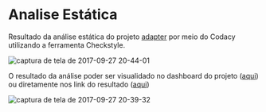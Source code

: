 # Analise Estática

Resultado da análise estática do projeto [adapter](https://github.com/kyriosdata/adapter) por meio do Codacy utilizando a ferramenta Checkstyle.

![captura de tela de 2017-09-27 20-44-01](https://user-images.githubusercontent.com/14007153/30943009-9d545df0-a3c4-11e7-9603-e44d53182590.png)

O resultado da análise poder ser visualidado no dashboard do projeto ([aqui](https://www.codacy.com/app/matheuspiment/adapter/dashboard)) ou diretamente nos link do resultado ([aqui](https://www.codacy.com/app/matheuspiment/adapter/issues?bid=5437974&filters=W3siaWQiOiJDYXRlZ29yeSIsInZhbHVlcyI6WyJDb2RlIFN0eWxlIl19XQ==))

![captura de tela de 2017-09-27 20-39-32](https://user-images.githubusercontent.com/14007153/30942914-fb2d30f6-a3c3-11e7-8259-565c5095d1d3.png)
